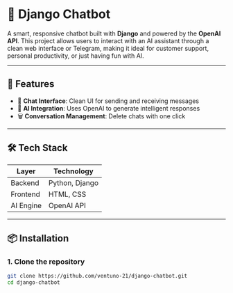 # 🧠 Django Chatbot

A smart, responsive chatbot built with **Django** and powered by the **OpenAI API**. This project allows users to interact with an AI assistant through a clean web interface or Telegram, making it ideal for customer support, personal productivity, or just having fun with AI.

---

## 🚀 Features

- 💬 **Chat Interface**: Clean UI for sending and receiving messages  
- 🧠 **AI Integration**: Uses OpenAI to generate intelligent responses  
- 🗑️ **Conversation Management**: Delete chats with one click  

---

## 🛠️ Tech Stack

| Layer       | Technology         |
|-------------|--------------------|
| Backend     | Python, Django     |
| Frontend    | HTML, CSS          |
| AI Engine   | OpenAI API         |

---

## 📦 Installation

### 1. Clone the repository
```bash
git clone https://github.com/ventuno-21/django-chatbot.git
cd django-chatbot
